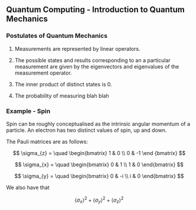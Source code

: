 ## Quantum Computing - Introduction to Quantum Mechanics

### Postulates of Quantum Mechanics

1. Measurements are represented by linear operators.

2. The possible states and results corresponding to an a particular measurement are given by the eigenvectors and eigenvalues of the measurement operator.

3. The inner product of distinct states is 0.

4. The probability of measuring blah blah

### Example - Spin

Spin can be roughly conceptualised as the intrinsic angular momentum of a particle. An electron has two distinct values of spin, up and down.


The Pauli matrices are as follows:

$$
\sigma_{z} = \quad
\begin{bmatrix}
1 & 0 \\
0 & -1
\end
{bmatrix}
$$

$$
\sigma_{x} = \quad
\begin{bmatrix}
0 & 1 \\
1 & 0
\end{bmatrix}
$$

$$
\sigma_{y} = \quad
\begin{bmatrix}
0 & -i \\
i & 0
\end{bmatrix}
$$

We also have that

$$ \langle \sigma_{x} \rangle^{2} + \langle \sigma_{y} \rangle^{2} + \langle \sigma_{z} \rangle^{2} $$
